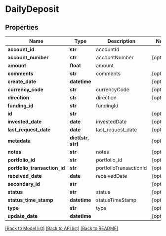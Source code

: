 # DailyDeposit

## Properties
Name | Type | Description | Notes
------------ | ------------- | ------------- | -------------
**account_id** | **str** | accountId | 
**account_number** | **str** | accountNumber | [optional] 
**amount** | **float** | amount | 
**comments** | **str** | comments | [optional] 
**create_date** | **datetime** |  | [optional] 
**currency_code** | **str** | currencyCode | [optional] 
**direction** | **str** | direction | [optional] 
**funding_id** | **str** | fundingId | 
**id** | **str** |  | [optional] 
**invested_date** | **date** | investedDate | [optional] 
**last_request_date** | **date** | last_request_date | [optional] 
**metadata** | **dict(str, str)** |  | [optional] 
**notes** | **str** | notes | [optional] 
**portfolio_id** | **str** | portfolio_id | [optional] 
**portfolio_transaction_id** | **str** | portfolioTransactionId | [optional] 
**received_date** | **date** | receivedDate | [optional] 
**secondary_id** | **str** |  | [optional] 
**status** | **str** | status | [optional] 
**status_time_stamp** | **datetime** | statusTimeStamp | [optional] 
**type** | **str** | type | [optional] 
**update_date** | **datetime** |  | [optional] 

[[Back to Model list]](../README.md#documentation-for-models) [[Back to API list]](../README.md#documentation-for-api-endpoints) [[Back to README]](../README.md)


